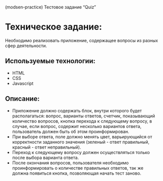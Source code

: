 (modsen-practice) 
Тестовое задание “Quiz”

# Техническое задание: 
Необходимо реализовать приложение, содержащее вопросы из разных сфер деятельности.

## Используемые технологии: 
- HTML
- CSS
- Javascript

## Описание: 
- Приложение должно содержать блок, внутри которого будет располагаться: вопрос, варианты ответов, счетчик, показывающий количество вопросов, кнопка перехода к следующему вопросу, в случае, если вопрос, содержит несколько вариантов ответа, пользователь должен быть об этом проинформирован.
- При выборе ответа, поле должно менять цвет, варьирующийся от корректности заданного значения (зеленый - ответ правильный, красный - ответ неправильный). 
- Переход к следующему вопросу должен осуществляться только после выбора варианта ответа.
- После окончания вопросов, пользователя необходимо проинформировать о количестве правильных ответов, так же должна появиться кнопка, позволяющая начать тест заново.
